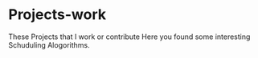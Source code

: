 # Projects-work
These Projects that I work or contribute
Here you found some interesting Schuduling Alogorithms. 
